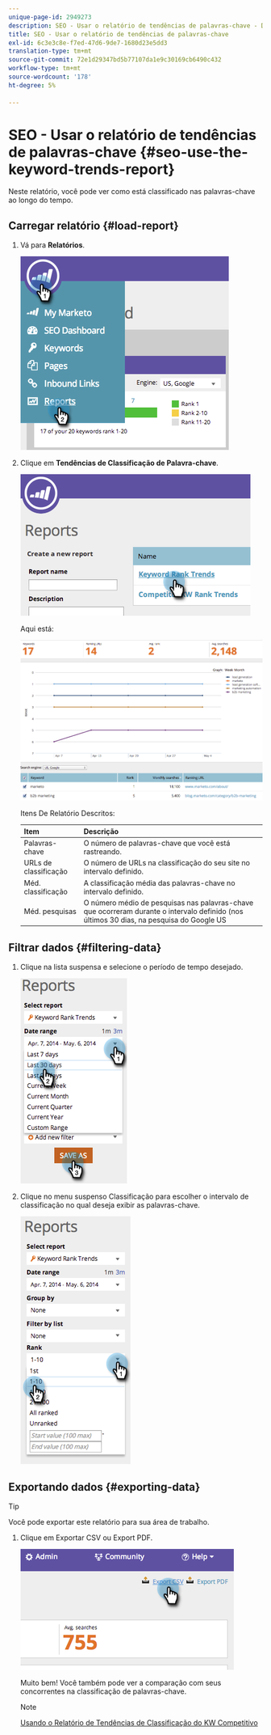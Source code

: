```yaml
---
unique-page-id: 2949273
description: SEO - Usar o relatório de tendências de palavras-chave - Documentos do Marketo - Documentação do produto
title: SEO - Usar o relatório de tendências de palavras-chave
exl-id: 6c3e3c8e-f7ed-47d6-9de7-1680d23e5dd3
translation-type: tm+mt
source-git-commit: 72e1d29347bd5b77107da1e9c30169cb6490c432
workflow-type: tm+mt
source-wordcount: '178'
ht-degree: 5%

---
```


# SEO - Usar o relatório de tendências de palavras-chave {#seo-use-the-keyword-trends-report}

Neste relatório, você pode ver como está classificado nas palavras-chave ao longo do tempo.

## Carregar relatório {#load-report}

1. Vá para **Relatórios**.

   ![](assets/image2014-9-18-14-3a12-3a18.png)

1. Clique em **Tendências de Classificação de Palavra-chave**.

   ![](assets/image2014-9-18-14-3a13-3a14.png)

   Aqui está:

   ![](assets/image2014-9-18-14-3a13-3a22.png)

   Itens De Relatório Descritos:

   | Item | Descrição |
   |---|---|
   | Palavras-chave | O número de palavras-chave que você está rastreando. |
   | URLs de classificação | O número de URLs na classificação do seu site no intervalo definido. |
   | Méd. classificação | A classificação média das palavras-chave no intervalo definido. |
   | Méd. pesquisas | O número médio de pesquisas nas palavras-chave que ocorreram durante o intervalo definido (nos últimos 30 dias, na pesquisa do Google US |

## Filtrar dados {#filtering-data}

1. Clique na lista suspensa e selecione o período de tempo desejado.

   ![](assets/image2014-9-18-14-3a13-3a40.png)

1. Clique no menu suspenso Classificação para escolher o intervalo de classificação no qual deseja exibir as palavras-chave.

   ![](assets/image2014-9-18-14-3a13-3a57.png)

## Exportando dados {#exporting-data}

>[!TIP]
>
>Você pode exportar este relatório para sua área de trabalho.

1. Clique em Exportar CSV ou Export PDF.

   ![](assets/image2014-9-18-14-3a14-3a46.png)

   Muito bem! Você também pode ver a comparação com seus concorrentes na classificação de palavras-chave.

   >[!NOTE]
   >
   >[Usando o Relatório de Tendências de Classificação do KW Competitivo](/help/marketo/product-docs/additional-apps/seo/reports/seo-use-the-competitor-kw-trends-report.md)
